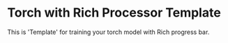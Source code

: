 # Torch with Rich Processor Template
This is 'Template' for training your torch model with Rich progress bar.
